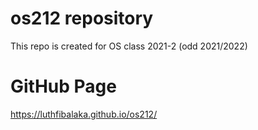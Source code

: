 # os212 repository
This repo is created for OS class 2021-2 (odd 2021/2022)

# GitHub Page
https://luthfibalaka.github.io/os212/
